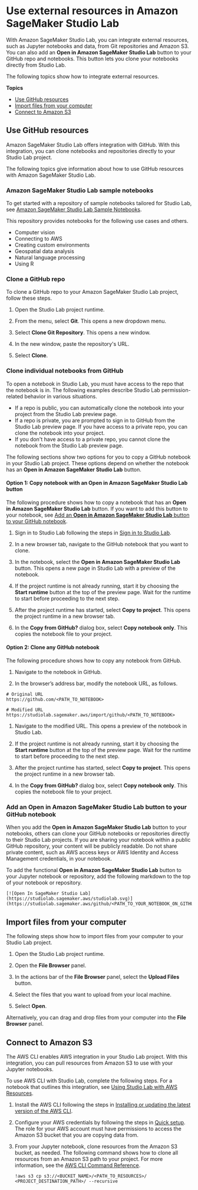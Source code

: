 # Use external resources in Amazon SageMaker Studio Lab<a name="studio-lab-use-external"></a>

With Amazon SageMaker Studio Lab, you can integrate external resources, such as Jupyter notebooks and data, from Git repositories and Amazon S3\. You can also add an **Open in Amazon SageMaker Studio Lab** button to your GitHub repo and notebooks\. This button lets you clone your notebooks directly from Studio Lab\.

The following topics show how to integrate external resources\.

**Topics**
+ [Use GitHub resources](#studio-lab-use-external-clone-github)
+ [Import files from your computer](#studio-lab-use-external-import)
+ [Connect to Amazon S3](#studio-lab-use-external-s3)

## Use GitHub resources<a name="studio-lab-use-external-clone-github"></a>

Amazon SageMaker Studio Lab offers integration with GitHub\. With this integration, you can clone notebooks and repositories directly to your Studio Lab project\. 

The following topics give information about how to use GitHub resources with Amazon SageMaker Studio Lab\.

### Amazon SageMaker Studio Lab sample notebooks<a name="studio-lab-use-external-clone-examples"></a>

To get started with a repository of sample notebooks tailored for Studio Lab, see [Amazon SageMaker Studio Lab Sample Notebooks](https://github.com/aws/studio-lab-examples#sagemaker-studio-lab-sample-notebooks)\.

This repository provides notebooks for the following use cases and others\.
+ Computer vision
+ Connecting to AWS
+ Creating custom environments
+ Geospatial data analysis
+ Natural language processing
+ Using R

### Clone a GitHub repo<a name="studio-lab-use-external-clone-repo"></a>

 To clone a GitHub repo to your Amazon SageMaker Studio Lab project, follow these steps\. 

1.  Open the Studio Lab project runtime\. 

1.  From the menu, select **Git**\. This opens a new dropdown menu\. 

1.  Select **Clone Git Repository**\. This opens a new window\. 

1.  In the new window, paste the repository's URL\. 

1.  Select **Clone**\. 

### Clone individual notebooks from GitHub<a name="studio-lab-use-external-clone-individual"></a>

To open a notebook in Studio Lab, you must have access to the repo that the notebook is in\. The following examples describe Studio Lab permission\-related behavior in various situations\.
+ If a repo is public, you can automatically clone the notebook into your project from the Studio Lab preview page\.
+ If a repo is private, you are prompted to sign in to GitHub from the Studio Lab preview page\. If you have access to a private repo, you can clone the notebook into your project\.
+ If you don't have access to a private repo, you cannot clone the notebook from the Studio Lab preview page\.

The following sections show two options for you to copy a GitHub notebook in your Studio Lab project\. These options depend on whether the notebook has an **Open in Amazon SageMaker Studio Lab** button\. 

#### Option 1: Copy notebook with an **Open in Amazon SageMaker Studio Lab** button<a name="studio-lab-use-external-clone-individual-button"></a>

 The following procedure shows how to copy a notebook that has an **Open in Amazon SageMaker Studio Lab** button\. If you want to add this button to your notebook, see [Add an **Open in Amazon SageMaker Studio Lab** button to your GitHub notebook](#studio-lab-use-external-add-button)\.

1.  Sign in to Studio Lab following the steps in [Sign in to Studio Lab](studio-lab-onboard.md#studio-lab-onboard-signin)\.

1.  In a new browser tab, navigate to the GitHub notebook that you want to clone\. 

1.  In the notebook, select the **Open in Amazon SageMaker Studio Lab** button\. This opens a new page in Studio Lab with a preview of the notebook\.

1.  If the project runtime is not already running, start it by choosing the **Start runtime** button at the top of the preview page\. Wait for the runtime to start before proceeding to the next step\.

1.  After the project runtime has started, select **Copy to project**\. This opens the project runtime in a new browser tab\. 

1.  In the **Copy from GitHub?** dialog box, select **Copy notebook only**\. This copies the notebook file to your project\.

#### Option 2: Clone any GitHub notebook<a name="studio-lab-use-external-clone-individual-general"></a>

 The following procedure shows how to copy any notebook from GitHub\. 

1.  Navigate to the notebook in GitHub\. 

1.  In the browser’s address bar, modify the notebook URL, as follows\.

   ```
   # Original URL
   https://github.com/<PATH_TO_NOTEBOOK>
   
   # Modified URL 
   https://studiolab.sagemaker.aws/import/github/<PATH_TO_NOTEBOOK>
   ```

1. Navigate to the modified URL\. This opens a preview of the notebook in Studio Lab\. 

1.  If the project runtime is not already running, start it by choosing the **Start runtime** button at the top of the preview page\. Wait for the runtime to start before proceeding to the next step\. 

1.  After the project runtime has started, select **Copy to project**\. This opens the project runtime in a new browser tab\. 

1.  In the **Copy from GitHub?** dialog box, select **Copy notebook only**\. This copies the notebook file to your project\.

### Add an **Open in Amazon SageMaker Studio Lab** button to your GitHub notebook<a name="studio-lab-use-external-add-button"></a>

When you add the **Open in Amazon SageMaker Studio Lab** button to your notebooks, others can clone your GitHub notebooks or repositories directly to their Studio Lab projects\. If you are sharing your notebook within a public GitHub repository, your content will be publicly readable\. Do not share private content, such as AWS access keys or AWS Identity and Access Management credentials, in your notebook\.

 To add the functional **Open in Amazon SageMaker Studio Lab** button to your Jupyter notebook or repository, add the following markdown to the top of your notebook or repository\. 

```
[![Open In SageMaker Studio Lab](https://studiolab.sagemaker.aws/studiolab.svg)](https://studiolab.sagemaker.aws/github/<PATH_TO_YOUR_NOTEBOOK_ON_GITHUB>)
```

## Import files from your computer<a name="studio-lab-use-external-import"></a>

 The following steps show how to import files from your computer to your Studio Lab project\.  

1.  Open the Studio Lab project runtime\. 

1.  Open the **File Browser** panel\. 

1.  In the actions bar of the **File Browser** panel, select the **Upload Files** button\. 

1.  Select the files that you want to upload from your local machine\. 

1.  Select **Open**\. 

  

 Alternatively, you can drag and drop files from your computer into the **File Browser** panel\. 

## Connect to Amazon S3<a name="studio-lab-use-external-s3"></a>

The AWS CLI enables AWS integration in your Studio Lab project\. With this integration, you can pull resources from Amazon S3 to use with your Jupyter notebooks\.

To use AWS CLI with Studio Lab, complete the following steps\. For a notebook that outlines this integration, see [Using Studio Lab with AWS Resources](https://github.com/aws/studio-lab-examples/blob/main/connect-to-aws/Access_AWS_from_Studio_Lab.ipynb)\.

1. Install the AWS CLI following the steps in [Installing or updating the latest version of the AWS CLI](https://docs.aws.amazon.com/cli/latest/userguide/getting-started-install.html)\. 

1. Configure your AWS credentials by following the steps in [Quick setup](https://docs.aws.amazon.com/cli/latest/userguide/getting-started-quickstart.html)\. The role for your AWS account must have permissions to access the Amazon S3 bucket that you are copying data from\. 

1. From your Jupyter notebook, clone resources from the Amazon S3 bucket, as needed\. The following command shows how to clone all resources from an Amazon S3 path to your project\. For more information, see the [AWS CLI Command Reference](https://awscli.amazonaws.com/v2/documentation/api/latest/reference/s3/cp.html)\.

   ```
   !aws s3 cp s3://<BUCKET_NAME>/<PATH_TO_RESOURCES>/ <PROJECT_DESTINATION_PATH>/ --recursive
   ```